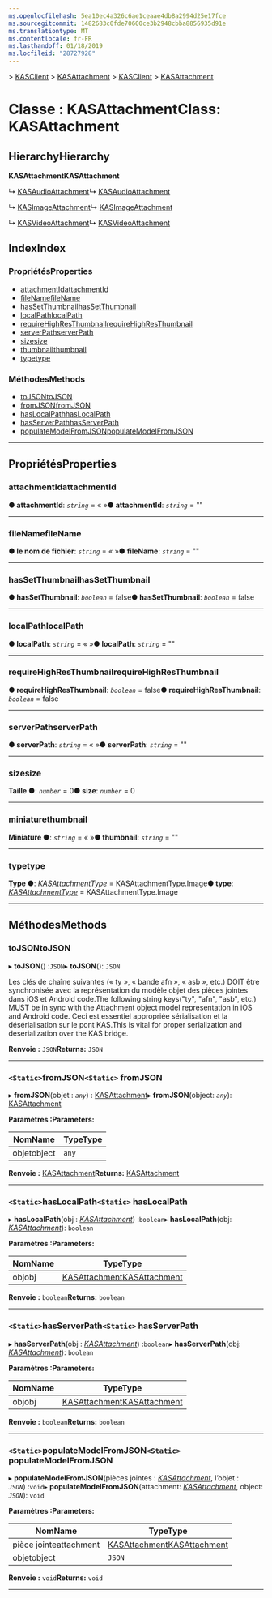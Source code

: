 ```yaml
---
ms.openlocfilehash: 5ea10ec4a326c6ae1ceaae4db8a2994d25e17fce
ms.sourcegitcommit: 1482683c0fde70600ce3b2948cbba8856935d91e
ms.translationtype: MT
ms.contentlocale: fr-FR
ms.lasthandoff: 01/18/2019
ms.locfileid: "28727928"
---
```

<span data-ttu-id="94d49-101">[](../README.md) > [KASClient](../modules/kasclient.md) > [KASAttachment](../classes/kasclient.kasattachment.md)</span><span class="sxs-lookup"><span data-stu-id="94d49-101">[](../README.md) > [KASClient](../modules/kasclient.md) > [KASAttachment](../classes/kasclient.kasattachment.md)</span></span>

# <a name="class-kasattachment"></a><span data-ttu-id="94d49-102">Classe : KASAttachment</span><span class="sxs-lookup"><span data-stu-id="94d49-102">Class: KASAttachment</span></span>

## <a name="hierarchy"></a><span data-ttu-id="94d49-103">Hierarchy</span><span class="sxs-lookup"><span data-stu-id="94d49-103">Hierarchy</span></span>

<span data-ttu-id="94d49-104">**KASAttachment**</span><span class="sxs-lookup"><span data-stu-id="94d49-104">**KASAttachment**</span></span>

<span data-ttu-id="94d49-105">↳ [KASAudioAttachment](kasclient.kasaudioattachment.md)</span><span class="sxs-lookup"><span data-stu-id="94d49-105">↳  [KASAudioAttachment](kasclient.kasaudioattachment.md)</span></span>

<span data-ttu-id="94d49-106">↳ [KASImageAttachment](kasclient.kasimageattachment.md)</span><span class="sxs-lookup"><span data-stu-id="94d49-106">↳  [KASImageAttachment](kasclient.kasimageattachment.md)</span></span>

<span data-ttu-id="94d49-107">↳ [KASVideoAttachment](kasclient.kasvideoattachment.md)</span><span class="sxs-lookup"><span data-stu-id="94d49-107">↳  [KASVideoAttachment](kasclient.kasvideoattachment.md)</span></span>

## <a name="index"></a><span data-ttu-id="94d49-108">Index</span><span class="sxs-lookup"><span data-stu-id="94d49-108">Index</span></span>

### <a name="properties"></a><span data-ttu-id="94d49-109">Propriétés</span><span class="sxs-lookup"><span data-stu-id="94d49-109">Properties</span></span>

* [<span data-ttu-id="94d49-110">attachmentId</span><span class="sxs-lookup"><span data-stu-id="94d49-110">attachmentId</span></span>](kasclient.kasattachment.md#attachmentid)
* [<span data-ttu-id="94d49-111">fileName</span><span class="sxs-lookup"><span data-stu-id="94d49-111">fileName</span></span>](kasclient.kasattachment.md#filename)
* [<span data-ttu-id="94d49-112">hasSetThumbnail</span><span class="sxs-lookup"><span data-stu-id="94d49-112">hasSetThumbnail</span></span>](kasclient.kasattachment.md#hassetthumbnail)
* [<span data-ttu-id="94d49-113">localPath</span><span class="sxs-lookup"><span data-stu-id="94d49-113">localPath</span></span>](kasclient.kasattachment.md#localpath)
* [<span data-ttu-id="94d49-114">requireHighResThumbnail</span><span class="sxs-lookup"><span data-stu-id="94d49-114">requireHighResThumbnail</span></span>](kasclient.kasattachment.md#requirehighresthumbnail)
* [<span data-ttu-id="94d49-115">serverPath</span><span class="sxs-lookup"><span data-stu-id="94d49-115">serverPath</span></span>](kasclient.kasattachment.md#serverpath)
* [<span data-ttu-id="94d49-116">size</span><span class="sxs-lookup"><span data-stu-id="94d49-116">size</span></span>](kasclient.kasattachment.md#size)
* [<span data-ttu-id="94d49-117">thumbnail</span><span class="sxs-lookup"><span data-stu-id="94d49-117">thumbnail</span></span>](kasclient.kasattachment.md#thumbnail)
* [<span data-ttu-id="94d49-118">type</span><span class="sxs-lookup"><span data-stu-id="94d49-118">type</span></span>](kasclient.kasattachment.md#type)
### <a name="methods"></a><span data-ttu-id="94d49-119">Méthodes</span><span class="sxs-lookup"><span data-stu-id="94d49-119">Methods</span></span>

* [<span data-ttu-id="94d49-120">toJSON</span><span class="sxs-lookup"><span data-stu-id="94d49-120">toJSON</span></span>](kasclient.kasattachment.md#tojson)
* [<span data-ttu-id="94d49-121">fromJSON</span><span class="sxs-lookup"><span data-stu-id="94d49-121">fromJSON</span></span>](kasclient.kasattachment.md#fromjson)
* [<span data-ttu-id="94d49-122">hasLocalPath</span><span class="sxs-lookup"><span data-stu-id="94d49-122">hasLocalPath</span></span>](kasclient.kasattachment.md#haslocalpath)
* [<span data-ttu-id="94d49-123">hasServerPath</span><span class="sxs-lookup"><span data-stu-id="94d49-123">hasServerPath</span></span>](kasclient.kasattachment.md#hasserverpath)
* [<span data-ttu-id="94d49-124">populateModelFromJSON</span><span class="sxs-lookup"><span data-stu-id="94d49-124">populateModelFromJSON</span></span>](kasclient.kasattachment.md#populatemodelfromjson)

---

## <a name="properties"></a><span data-ttu-id="94d49-125">Propriétés</span><span class="sxs-lookup"><span data-stu-id="94d49-125">Properties</span></span>

<a id="attachmentid"></a>

###  <a name="attachmentid"></a><span data-ttu-id="94d49-126">attachmentId</span><span class="sxs-lookup"><span data-stu-id="94d49-126">attachmentId</span></span>

<span data-ttu-id="94d49-127">**● attachmentId**: *`string`* = « »</span><span class="sxs-lookup"><span data-stu-id="94d49-127">**● attachmentId**: *`string`* = ""</span></span>

___

<a id="filename"></a>

###  <a name="filename"></a><span data-ttu-id="94d49-128">fileName</span><span class="sxs-lookup"><span data-stu-id="94d49-128">fileName</span></span>

<span data-ttu-id="94d49-129">**● le nom de fichier**: *`string`* = « »</span><span class="sxs-lookup"><span data-stu-id="94d49-129">**● fileName**: *`string`* = ""</span></span>

___

<a id="hassetthumbnail"></a>

###  <a name="hassetthumbnail"></a><span data-ttu-id="94d49-130">hasSetThumbnail</span><span class="sxs-lookup"><span data-stu-id="94d49-130">hasSetThumbnail</span></span>

<span data-ttu-id="94d49-131">**● hasSetThumbnail**: *`boolean`* = false</span><span class="sxs-lookup"><span data-stu-id="94d49-131">**● hasSetThumbnail**: *`boolean`* = false</span></span>

___

<a id="localpath"></a>

###  <a name="localpath"></a><span data-ttu-id="94d49-132">localPath</span><span class="sxs-lookup"><span data-stu-id="94d49-132">localPath</span></span>

<span data-ttu-id="94d49-133">**● localPath**: *`string`* = « »</span><span class="sxs-lookup"><span data-stu-id="94d49-133">**● localPath**: *`string`* = ""</span></span>

___

<a id="requirehighresthumbnail"></a>

###  <a name="requirehighresthumbnail"></a><span data-ttu-id="94d49-134">requireHighResThumbnail</span><span class="sxs-lookup"><span data-stu-id="94d49-134">requireHighResThumbnail</span></span>

<span data-ttu-id="94d49-135">**● requireHighResThumbnail**: *`boolean`* = false</span><span class="sxs-lookup"><span data-stu-id="94d49-135">**● requireHighResThumbnail**: *`boolean`* = false</span></span>

___

<a id="serverpath"></a>

###  <a name="serverpath"></a><span data-ttu-id="94d49-136">serverPath</span><span class="sxs-lookup"><span data-stu-id="94d49-136">serverPath</span></span>

<span data-ttu-id="94d49-137">**● serverPath**: *`string`* = « »</span><span class="sxs-lookup"><span data-stu-id="94d49-137">**● serverPath**: *`string`* = ""</span></span>

___

<a id="size"></a>

###  <a name="size"></a><span data-ttu-id="94d49-138">size</span><span class="sxs-lookup"><span data-stu-id="94d49-138">size</span></span>

<span data-ttu-id="94d49-139">**Taille ●**: *`number`* = 0</span><span class="sxs-lookup"><span data-stu-id="94d49-139">**● size**: *`number`* = 0</span></span>

___

<a id="thumbnail"></a>

###  <a name="thumbnail"></a><span data-ttu-id="94d49-140">miniature</span><span class="sxs-lookup"><span data-stu-id="94d49-140">thumbnail</span></span>

<span data-ttu-id="94d49-141">**Miniature ●**: *`string`* = « »</span><span class="sxs-lookup"><span data-stu-id="94d49-141">**● thumbnail**: *`string`* = ""</span></span>

___

<a id="type"></a>

###  <a name="type"></a><span data-ttu-id="94d49-142">type</span><span class="sxs-lookup"><span data-stu-id="94d49-142">type</span></span>

<span data-ttu-id="94d49-143">**Type ●**: *[KASAttachmentType](../enums/kasclient.kasattachmenttype.md)* = KASAttachmentType.Image</span><span class="sxs-lookup"><span data-stu-id="94d49-143">**● type**: *[KASAttachmentType](../enums/kasclient.kasattachmenttype.md)* =  KASAttachmentType.Image</span></span>

___

## <a name="methods"></a><span data-ttu-id="94d49-144">Méthodes</span><span class="sxs-lookup"><span data-stu-id="94d49-144">Methods</span></span>

<a id="tojson"></a>

###  <a name="tojson"></a><span data-ttu-id="94d49-145">toJSON</span><span class="sxs-lookup"><span data-stu-id="94d49-145">toJSON</span></span>

<span data-ttu-id="94d49-146">▸ **toJSON**() :`JSON`</span><span class="sxs-lookup"><span data-stu-id="94d49-146">▸ **toJSON**(): `JSON`</span></span>

<span data-ttu-id="94d49-147">Les clés de chaîne suivantes (« ty », « bande afn », « asb », etc.) DOIT être synchronisée avec la représentation du modèle objet des pièces jointes dans iOS et Android code.</span><span class="sxs-lookup"><span data-stu-id="94d49-147">The following string keys("ty", "afn", "asb", etc.) MUST be in sync with the Attachment object model representation in iOS and Android code.</span></span> <span data-ttu-id="94d49-148">Ceci est essentiel appropriée sérialisation et la désérialisation sur le pont KAS.</span><span class="sxs-lookup"><span data-stu-id="94d49-148">This is vital for proper serialization and deserialization over the KAS bridge.</span></span>

<span data-ttu-id="94d49-149">**Renvoie :** `JSON`</span><span class="sxs-lookup"><span data-stu-id="94d49-149">**Returns:** `JSON`</span></span>

___

<a id="fromjson"></a>

### <a name="static-fromjson"></a><span data-ttu-id="94d49-150">`<Static>`fromJSON</span><span class="sxs-lookup"><span data-stu-id="94d49-150">`<Static>` fromJSON</span></span>

<span data-ttu-id="94d49-151">▸ **fromJSON**(objet : *`any`*) : [KASAttachment](kasclient.kasattachment.md)</span><span class="sxs-lookup"><span data-stu-id="94d49-151">▸ **fromJSON**(object: *`any`*): [KASAttachment](kasclient.kasattachment.md)</span></span>

<span data-ttu-id="94d49-152">**Paramètres :**</span><span class="sxs-lookup"><span data-stu-id="94d49-152">**Parameters:**</span></span>

| <span data-ttu-id="94d49-153">Nom</span><span class="sxs-lookup"><span data-stu-id="94d49-153">Name</span></span> | <span data-ttu-id="94d49-154">Type</span><span class="sxs-lookup"><span data-stu-id="94d49-154">Type</span></span> |
| ------ | ------ |
| <span data-ttu-id="94d49-155">objet</span><span class="sxs-lookup"><span data-stu-id="94d49-155">object</span></span> | `any` |

<span data-ttu-id="94d49-156">**Renvoie :** [KASAttachment](kasclient.kasattachment.md)</span><span class="sxs-lookup"><span data-stu-id="94d49-156">**Returns:** [KASAttachment](kasclient.kasattachment.md)</span></span>

___

<a id="haslocalpath"></a>

### <a name="static-haslocalpath"></a><span data-ttu-id="94d49-157">`<Static>`hasLocalPath</span><span class="sxs-lookup"><span data-stu-id="94d49-157">`<Static>` hasLocalPath</span></span>

<span data-ttu-id="94d49-158">▸ **hasLocalPath**(obj : *[KASAttachment](kasclient.kasattachment.md)*) :`boolean`</span><span class="sxs-lookup"><span data-stu-id="94d49-158">▸ **hasLocalPath**(obj: *[KASAttachment](kasclient.kasattachment.md)*): `boolean`</span></span>

<span data-ttu-id="94d49-159">**Paramètres :**</span><span class="sxs-lookup"><span data-stu-id="94d49-159">**Parameters:**</span></span>

| <span data-ttu-id="94d49-160">Nom</span><span class="sxs-lookup"><span data-stu-id="94d49-160">Name</span></span> | <span data-ttu-id="94d49-161">Type</span><span class="sxs-lookup"><span data-stu-id="94d49-161">Type</span></span> |
| ------ | ------ |
| <span data-ttu-id="94d49-162">obj</span><span class="sxs-lookup"><span data-stu-id="94d49-162">obj</span></span> | [<span data-ttu-id="94d49-163">KASAttachment</span><span class="sxs-lookup"><span data-stu-id="94d49-163">KASAttachment</span></span>](kasclient.kasattachment.md) |

<span data-ttu-id="94d49-164">**Renvoie :** `boolean`</span><span class="sxs-lookup"><span data-stu-id="94d49-164">**Returns:** `boolean`</span></span>

___

<a id="hasserverpath"></a>

### <a name="static-hasserverpath"></a><span data-ttu-id="94d49-165">`<Static>`hasServerPath</span><span class="sxs-lookup"><span data-stu-id="94d49-165">`<Static>` hasServerPath</span></span>

<span data-ttu-id="94d49-166">▸ **hasServerPath**(obj : *[KASAttachment](kasclient.kasattachment.md)*) :`boolean`</span><span class="sxs-lookup"><span data-stu-id="94d49-166">▸ **hasServerPath**(obj: *[KASAttachment](kasclient.kasattachment.md)*): `boolean`</span></span>

<span data-ttu-id="94d49-167">**Paramètres :**</span><span class="sxs-lookup"><span data-stu-id="94d49-167">**Parameters:**</span></span>

| <span data-ttu-id="94d49-168">Nom</span><span class="sxs-lookup"><span data-stu-id="94d49-168">Name</span></span> | <span data-ttu-id="94d49-169">Type</span><span class="sxs-lookup"><span data-stu-id="94d49-169">Type</span></span> |
| ------ | ------ |
| <span data-ttu-id="94d49-170">obj</span><span class="sxs-lookup"><span data-stu-id="94d49-170">obj</span></span> | [<span data-ttu-id="94d49-171">KASAttachment</span><span class="sxs-lookup"><span data-stu-id="94d49-171">KASAttachment</span></span>](kasclient.kasattachment.md) |

<span data-ttu-id="94d49-172">**Renvoie :** `boolean`</span><span class="sxs-lookup"><span data-stu-id="94d49-172">**Returns:** `boolean`</span></span>

___

<a id="populatemodelfromjson"></a>

### <a name="static-populatemodelfromjson"></a><span data-ttu-id="94d49-173">`<Static>`populateModelFromJSON</span><span class="sxs-lookup"><span data-stu-id="94d49-173">`<Static>` populateModelFromJSON</span></span>

<span data-ttu-id="94d49-174">▸ **populateModelFromJSON**(pièces jointes : *[KASAttachment](kasclient.kasattachment.md)*, l’objet : *`JSON`*) :`void`</span><span class="sxs-lookup"><span data-stu-id="94d49-174">▸ **populateModelFromJSON**(attachment: *[KASAttachment](kasclient.kasattachment.md)*, object: *`JSON`*): `void`</span></span>

<span data-ttu-id="94d49-175">**Paramètres :**</span><span class="sxs-lookup"><span data-stu-id="94d49-175">**Parameters:**</span></span>

| <span data-ttu-id="94d49-176">Nom</span><span class="sxs-lookup"><span data-stu-id="94d49-176">Name</span></span> | <span data-ttu-id="94d49-177">Type</span><span class="sxs-lookup"><span data-stu-id="94d49-177">Type</span></span> |
| ------ | ------ |
| <span data-ttu-id="94d49-178">pièce jointe</span><span class="sxs-lookup"><span data-stu-id="94d49-178">attachment</span></span> | [<span data-ttu-id="94d49-179">KASAttachment</span><span class="sxs-lookup"><span data-stu-id="94d49-179">KASAttachment</span></span>](kasclient.kasattachment.md) |
| <span data-ttu-id="94d49-180">objet</span><span class="sxs-lookup"><span data-stu-id="94d49-180">object</span></span> | `JSON` |

<span data-ttu-id="94d49-181">**Renvoie :** `void`</span><span class="sxs-lookup"><span data-stu-id="94d49-181">**Returns:** `void`</span></span>

___

